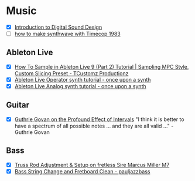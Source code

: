 # Music

  - [x] [Introduction to Digital Sound Design](https://www.class-central.com/course/coursera-introduction-to-digital-sound-design-506)
  - [ ] [how to make synthwave with Timecop 1983](https://www.youtube.com/watch?v=XFzUDCY-DgY)

## Ableton Live

  - [x] [How To Sample in Ableton Live 9 (Part 2) Tutorial | Sampling MPC Style, Custom Slicing Preset - TCustomz Productionz](https://www.youtube.com/watch?v=aheF-3z659M)
  - [x] [Ableton Live Operator synth tutorial - once upon a synth](https://www.youtube.com/watch?v=ngojWlvfahI)
  - [x] [Ableton Live Analog synth tutorial - once upon a synth](https://www.youtube.com/watch?v=3H0UhHnR95Y)
  
## Guitar

  - [x] [Guthrie Govan on the Profound Effect of Intervals](https://www.youtube.com/watch?v=Cy_c2InwkSk)
        "I think it is better to have a spectrum of all possible notes ... and they are all valid ..." - Guthrie Govan

## Bass

  - [x] [Truss Rod Adjustment & Setup on fretless Sire Marcus Miller M7](https://www.youtube.com/watch?v=Mx_aDM8W_7E)
  - [x] [Bass String Change and Fretboard Clean - pauljazzbass](https://www.youtube.com/watch?v=IzSOTbppVYY)
